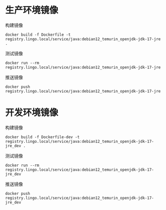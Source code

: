 # 生产环境镜像

构建镜像

```shell
docker build -f Dockerfile -t registry.lingo.local/service/java:debian12_temurin_openjdk-jdk-17-jre .
```

测试镜像

```shell
docker run --rm registry.lingo.local/service/java:debian12_temurin_openjdk-jdk-17-jre
```

推送镜像

```shell
docker push registry.lingo.local/service/java:debian12_temurin_openjdk-jdk-17-jre
```



# 开发环境镜像

构建镜像

```shell
docker build -f Dockerfile-dev -t registry.lingo.local/service/java:debian12_temurin_openjdk-jdk-17-jre_dev .
```

测试镜像

```shell
docker run --rm registry.lingo.local/service/java:debian12_temurin_openjdk-jdk-17-jre_dev
```

推送镜像

```shell
docker push registry.lingo.local/service/java:debian12_temurin_openjdk-jdk-17-jre_dev
```

